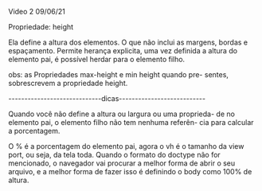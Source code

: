 Video 2                                              09/06/21

Propriedade: height 

Ela define a altura dos elementos. O que não inclui as 
margens, bordas e espaçamento.
Permite herança explicita, uma vez definida a altura do
elemento pai, é possível herdar para o elemento filho.

obs: as Propriedades max-height e min height quando pre-
sentes, sobrescrevem a propriedade height.

-----------------------------dicas---------------------------

Quando você não define a altura ou largura ou uma proprieda-
de no elemento pai, o elemento filho não tem nenhuma referên-
cia para calcular a porcentagem.

O % é a porcentagem do elemento pai, agora o vh é o tamanho
da view port, ou seja, da tela toda.
 Quando o formato do doctype não for mencionado, o 
navegador vai procurar a melhor forma de abrir o seu
arquivo, e a melhor forma de fazer isso é definindo o
body como 100% de altura.